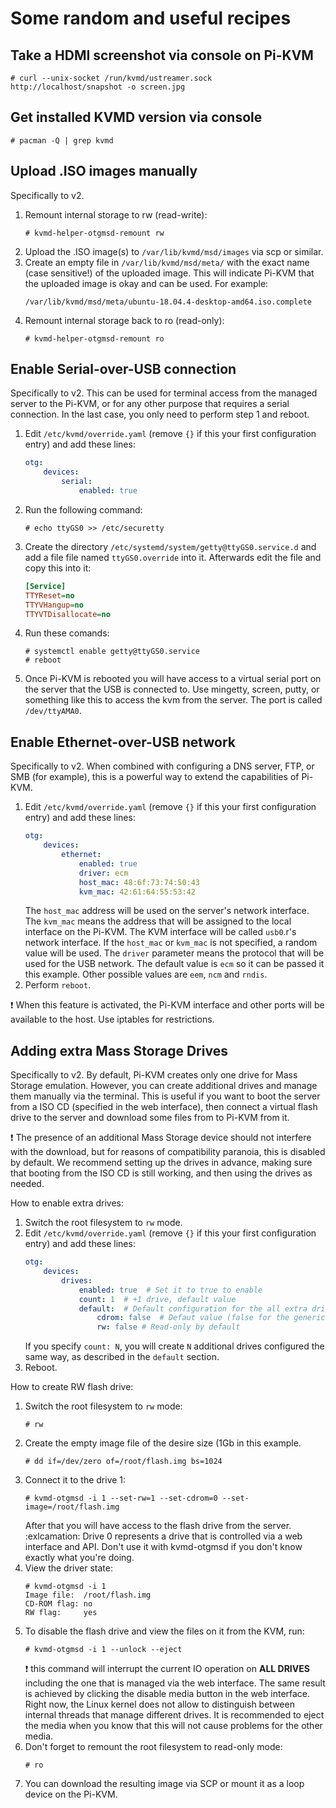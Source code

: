 # Some random and useful recipes
## Take a HDMI screenshot via console on Pi-KVM
```
# curl --unix-socket /run/kvmd/ustreamer.sock http://localhost/snapshot -o screen.jpg
```

## Get installed KVMD version via console
```
# pacman -Q | grep kvmd
```

## Upload .ISO images manually
Specifically to v2.

1. Remount internal storage to rw (read-write):
    ```
    # kvmd-helper-otgmsd-remount rw
    ```
2. Upload the .ISO image(s) to `/var/lib/kvmd/msd/images` via scp or similar.
3. Create an empty file in `/var/lib/kvmd/msd/meta/` with the exact name (case sensitive!) of the uploaded image. This will indicate Pi-KVM that the uploaded image is okay and can be used. For example:
    ```
    /var/lib/kvmd/msd/meta/ubuntu-18.04.4-desktop-amd64.iso.complete
    ```
4. Remount internal storage back to ro (read-only):
    ```
    # kvmd-helper-otgmsd-remount ro
    ```

## Enable Serial-over-USB connection
Specifically to v2. This can be used for terminal access from the managed server to the Pi-KVM, or for any other purpose that requires a serial connection. In the last case, you only need to perform step 1 and reboot.

1. Edit `/etc/kvmd/override.yaml` (remove `{}` if this your first configuration entry) and add these lines:
    ``` yaml
    otg:
        devices:
            serial:
                enabled: true
    ```
2. Run the following command:
    ```
    # echo ttyGS0 >> /etc/securetty
    ```
3. Create the directory `/etc/systemd/system/getty@ttyGS0.service.d` and add a file file named `ttyGS0.override` into it. Afterwards edit the file and copy this into it:
    ```ini
    [Service]
    TTYReset=no
    TTYVHangup=no
    TTYVTDisallocate=no
    ```
4. Run these comands:
    ```
    # systemctl enable getty@ttyGS0.service
    # reboot
    ```
5. Once Pi-KVM is rebooted you will have access to a virtual serial port on the server that the USB is connected to. Use mingetty, screen, putty, or something like this to access the kvm from the server. The port is called `/dev/ttyAMA0`.

## Enable Ethernet-over-USB network
Specifically to v2. When combined with configuring a DNS server, FTP, or SMB (for example), this is a powerful way to extend the capabilities of Pi-KVM.

1. Edit `/etc/kvmd/override.yaml` (remove `{}` if this your first configuration entry) and add these lines:
    ``` yaml
    otg:
        devices:
            ethernet:
                enabled: true
                driver: ecm
                host_mac: 48:6f:73:74:50:43
                kvm_mac: 42:61:64:55:53:42
    ```
    The `host_mac` address will be used on the server's network interface. The `kvm_mac` means the address that will be assigned to the local interface on the Pi-KVM. The KVM interface will be called `usb0`.r's network interface. If the `host_mac` or `kvm_mac` is not specified, a random value will be used. The `driver` parameter means the protocol that will be used for the USB network. The default value is `ecm` so it can be passed it this example. Other possible values are `eem`, `ncm` and `rndis`.
2. Perform `reboot`.

:exclamation: When this feature is activated, the Pi-KVM interface and other ports will be available to the host. Use iptables for restrictions.

## Adding extra Mass Storage Drives
Specifically to v2. By default, Pi-KVM creates only one drive for Mass Storage emulation. However, you can create additional drives and manage them manually via the terminal. This is useful if you want to boot the server from a ISO CD (specified in the web interface), then connect a virtual flash drive to the server and download some files from to Pi-KVM from it.

:exclamation: The presence of an additional Mass Storage device should not interfere with the download, but for reasons of compatibility paranoia, this is disabled by default. We recommend setting up the drives in advance, making sure that booting from the ISO CD is still working, and then using the drives as needed.

How to enable extra drives:
1. Switch the root filesystem to `rw` mode.
2. Edit `/etc/kvmd/override.yaml` (remove `{}` if this your first configuration entry) and add these lines:
    ``` yaml
    otg:
        devices:
            drives:
                enabled: true  # Set it to true to enable
                count: 1  # +1 drive, default value
                default:  # Default configuration for the all extra drives
                    cdrom: false  # Defaut value (false for the generic flash drive)
                    rw: false # Read-only by default
    ```
    If you specify `count: N`, you will create `N` additional drives configured the same way, as described in the `default` section.
3. Reboot.

How to create RW flash drive:
1. Switch the root filesystem to `rw` mode:
    ```
    # rw
    ```
2. Create the empty image file of the desire size (1Gb in this example.
    ```
    # dd if=/dev/zero of=/root/flash.img bs=1024
    ```
3. Connect it to the drive 1:
    ```
    # kvmd-otgmsd -i 1 --set-rw=1 --set-cdrom=0 --set-image=/root/flash.img
    ```
    After that you will have access to the flash drive from the server.  
    :exlcamation: Drive 0 represents a drive that is controlled via a web interface and API. Don't use it with kvmd-otgmsd if you don't know exactly what you're doing.
4. View the driver state:
    ```
    # kvmd-otgmsd -i 1
    Image file:  /root/flash.img
    CD-ROM flag: no
    RW flag:     yes
5. To disable the flash drive and view the files on it from the KVM, run:
    ```
    # kvmd-otgmsd -i 1 --unlock --eject
    ```
    :exclamation: this command will interrupt the current IO operation on **ALL DRIVES** including the one that is managed via the web interface. The same result is achieved by clicking the disable media button in the web interface. Right now, the Linux kernel does not allow to distinguish between internal threads that manage different drives. It is recommended to eject the media when you know that this will not cause problems for the other media.
6. Don't forget to remount the root filesystem to read-only mode:
    ```
    # ro
    ```
7. You can download the resulting image via SCP or mount it as a loop device on the Pi-KVM.
